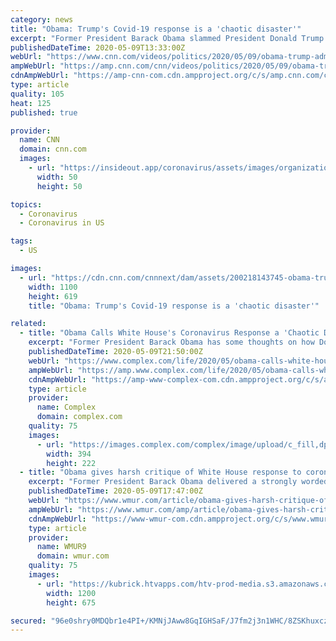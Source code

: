```yaml
---
category: news
title: "Obama: Trump's Covid-19 response is a 'chaotic disaster'"
excerpt: "Former President Barack Obama slammed President Donald Trump's coronavirus pandemic response during a web call with people who worked in his administration that was obtained by Yahoo News and verified by CNN."
publishedDateTime: 2020-05-09T13:33:00Z
webUrl: "https://www.cnn.com/videos/politics/2020/05/09/obama-trump-administration-coronavirus-pandemic-response-bts-ndwknd-vpx.cnn"
ampWebUrl: "https://amp.cnn.com/cnn/videos/politics/2020/05/09/obama-trump-administration-coronavirus-pandemic-response-bts-ndwknd-vpx.cnn"
cdnAmpWebUrl: "https://amp-cnn-com.cdn.ampproject.org/c/s/amp.cnn.com/cnn/videos/politics/2020/05/09/obama-trump-administration-coronavirus-pandemic-response-bts-ndwknd-vpx.cnn"
type: article
quality: 105
heat: 125
published: true

provider:
  name: CNN
  domain: cnn.com
  images:
    - url: "https://insideout.app/coronavirus/assets/images/organizations/cnn.com-50x50.jpg"
      width: 50
      height: 50

topics:
  - Coronavirus
  - Coronavirus in US

tags:
  - US

images:
  - url: "https://cdn.cnn.com/cnnnext/dam/assets/200218143745-obama-trump-split-super-tease.jpg"
    width: 1100
    height: 619
    title: "Obama: Trump's Covid-19 response is a 'chaotic disaster'"

related:
  - title: "Obama Calls White House's Coronavirus Response a 'Chaotic Disaster'"
    excerpt: "Former President Barack Obama has some thoughts on how Donald Trump's administration has responded to the coronavirus pandemic, calling it a \"chaotic disaster.\""
    publishedDateTime: 2020-05-09T21:50:00Z
    webUrl: "https://www.complex.com/life/2020/05/obama-calls-white-house-coronavirus-response-a-disaster"
    ampWebUrl: "https://amp.www.complex.com/life/2020/05/obama-calls-white-house-coronavirus-response-a-disaster"
    cdnAmpWebUrl: "https://amp-www-complex-com.cdn.ampproject.org/c/s/amp.www.complex.com/life/2020/05/obama-calls-white-house-coronavirus-response-a-disaster"
    type: article
    provider:
      name: Complex
      domain: complex.com
    quality: 75
    images:
      - url: "https://images.complex.com/complex/image/upload/c_fill,dpr_auto,f_auto,fl_lossy,g_center,h_222,q_auto,w_394/mkgml5v4twcf50hs71am.jpg"
        width: 394
        height: 222
  - title: "Obama gives harsh critique of White House response to coronavirus"
    excerpt: "Former President Barack Obama delivered a strongly worded critique of the Trump administration's response to the coronavirus during a private call with people who worked for him in his administration."
    publishedDateTime: 2020-05-09T17:47:00Z
    webUrl: "https://www.wmur.com/article/obama-gives-harsh-critique-of-white-house-response-to-coronavirus/32423709"
    ampWebUrl: "https://www.wmur.com/amp/article/obama-gives-harsh-critique-of-white-house-response-to-coronavirus/32423709"
    cdnAmpWebUrl: "https://www-wmur-com.cdn.ampproject.org/c/s/www.wmur.com/amp/article/obama-gives-harsh-critique-of-white-house-response-to-coronavirus/32423709"
    type: article
    provider:
      name: WMUR9
      domain: wmur.com
    quality: 75
    images:
      - url: "https://kubrick.htvapps.com/htv-prod-media.s3.amazonaws.com/images/lead-s098321750-300-1536338552703253451.jpg?crop=1.00xw:1.00xh;0,0&resize=1200:*"
        width: 1200
        height: 675

secured: "96e0shry0MDQbr1e4PI+/KMNjJAww8GqIGHSaF/J7fm2j3n1WHC/8ZSKhuxczl15eZZkGcooXh2xyu/Nj5o69Cuy6/cjtYL9rU1xul3IQi2X1FIaW+FKdyB9sseToDYjXQf5lQUVyd4fyEmDR1tIgwqaDfk9nSDImXvcr8lee55Jyeoz/QInRIOW0kAHkOyUswR17kLM2xrLpMWR1G1xACJOJ1qNrh/59ESGGk5PcJF82S1JHGLsE17zgXLNJYbqpAVKDaq+ypMD40vN/cl1VXxh9ZcxvfshCzAKaTxZJlEuQkuYs62vbIYtgpMGK0gtqtqbc+cXZlH7c/8mjRn4wcwzpXqFZq60vrUNTJijLmbDxhxca3PwvNc+pphVkwOlm2D+Wbpn4V90a+czaSw8We5XQpb/NK+BmdZLeOI4phBYcg8uGF22KXc2q60wrrncDb7gF+JYBcC5qpuJLp3CU0BaZh4GD/3fnZwaY76v0wE=;GL6R/k+tDKJA+HFQiwXVgQ=="
---
```


